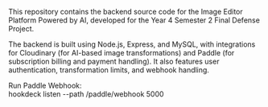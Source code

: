This repository contains the backend source code for the Image Editor Platform Powered by AI, developed for the Year 4 Semester 2 Final Defense Project.

The backend is built using Node.js, Express, and MySQL, with integrations for Cloudinary (for AI-based image transformations) and Paddle (for subscription billing and payment handling). It also features user authentication, transformation limits, and webhook handling.

Run Paddle Webhook:
<br/>hookdeck listen --path /paddle/webhook 5000
